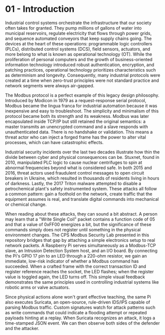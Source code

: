 # 01 - Introduction

  Industrial control systems orchestrate the infrastructure that our society often takes for granted. They pump millions of gallons of water into municipal reservoirs, regulate electricity that flows through power grids, and sequence automated conveyors that keep supply chains going. The devices at the heart of these operations: programmable logic controllers (PLCs), distributed control systems (DCS), field sensors, actuators, and more belong to what is known as operational technology (OT). While the proliferation of personal computers and the growth of business-oriented information technology introduced robust authentication, encryption, and patching practices, operational technology prioritizes characteristics such as determinism and longevity. Consequently, many industrial protocols were created at a time when zero-trust principles were not standard practice and network segments were always air-gapped.

  The Modbus protocol is a perfect example of this legacy design philosophy. Introduced by Modicon in 1979 as a request-response serial protocol, Modbus became the lingua franca for industrial automation because it was inexpensive and easy to troubleshoot. The simplicity and minimalism of this protocol became both its strength and its weakness. Modbus was later encapsulated inside TCP/IP but still retained the original semantics: a master transmits an unencrypted command and a slave responds with unauthenticated data. There is no handshake or validation. This means a threat actor who can inject a forged frame has the power to alter vital processes, which can have catastrophic effects.
  
  Industrial security incidents over the last two decades illustrate how thin the divide between cyber and physical consequences can be. Stuxnet, found in 2010, manipulated PLC logic to cause nuclear centrifuges to spin at abnormal frequencies beyond what is considered safe. In both 2015 and 2016, threat actors used fraudulent control messages to open circuit breakers in Ukraine, which resulted in thousands of residents living in hours of darkness. Lastly, the 2017 Triton malware attempted to disable a petrochemical plant's safety instrumented system. These attacks all follow a common pattern: gain a foothold on the network, create traffic that the equipment assumes is real, and translate digital commands into mechanical or chemical change.

  When reading about these attacks, they can sound a bit abstract. A person may learn that a "Write Single Coil" packet contains a function code of 05 and that a value of 0xFF00 energizes a bit, but the significance of these commands simply does not register until something in the physical environment changes. The CPS Modbus Security Lab presented in this repository bridges that gap by attaching a simple electronics setup to real network packets. A Raspberry Pi serves simultaneously as a Modbus-TCP slave, an Intrusion Detection System host, and an I/O board. By connecting the Pi's GPIO 17 pin to an LED through a 220-ohm resistor, we gain an immediate, low-risk indicator of whether a Modbus command has succeeded. When a crafted frame with the correct transaction ID and register reference reaches the socket, the LED flashes; when the register value is toggled again, the LED turns off. This simple visual feedback demonstrates the same principles used in controlling industrial systems like robotic arms or valve actuators.

  Since physical actions alone won't grant effective teaching, the same Pi also executes Suricata, an open-source, rule-driven IDS/IPS capable of parsing Modbus traffic. Custom signatures watch for attack patterns such as write commands that could indicate a flooding attempt or repeated payloads hinting at a replay. When Suricata recognizes an attack, it logs a time-stamped JSON event. We can then observe both sides of the defender and the attacker.

